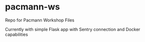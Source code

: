# pacmann-ws
Repo for Pacmann Workshop Files

Currently with simple Flask app with Sentry connection and Docker capabilities
